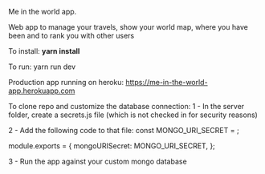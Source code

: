 Me in the world app.

Web app to manage your travels, show your world map, where you have been and to rank you with other users


To install:
<b>yarn install</b>



To run:
yarn run dev


Production app running on heroku:
https://me-in-the-world-app.herokuapp.com

To clone repo and customize the database connection:
1 - In the server folder, create a secrets.js file (which is not checked in for security reasons)

2 - Add the following code to that file:
const MONGO_URI_SECRET = <your mongodb database url>;

module.exports = {
  mongoURISecret: MONGO_URI_SECRET,
};

3 - Run the app against your custom mongo database

